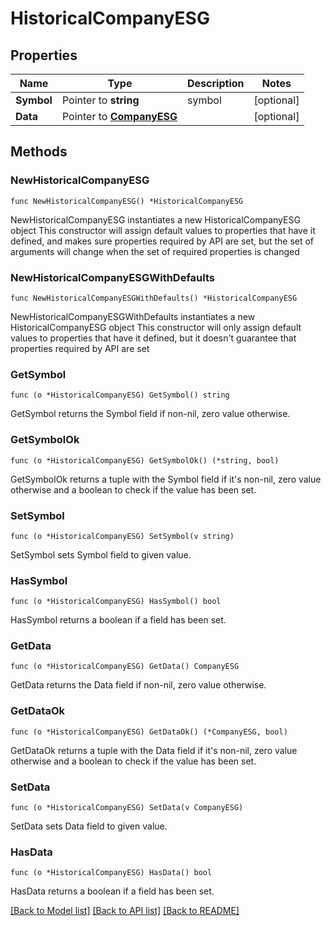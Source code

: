 # HistoricalCompanyESG

## Properties

Name | Type | Description | Notes
------------ | ------------- | ------------- | -------------
**Symbol** | Pointer to **string** | symbol | [optional] 
**Data** | Pointer to [**CompanyESG**](CompanyESG.md) |  | [optional] 

## Methods

### NewHistoricalCompanyESG

`func NewHistoricalCompanyESG() *HistoricalCompanyESG`

NewHistoricalCompanyESG instantiates a new HistoricalCompanyESG object
This constructor will assign default values to properties that have it defined,
and makes sure properties required by API are set, but the set of arguments
will change when the set of required properties is changed

### NewHistoricalCompanyESGWithDefaults

`func NewHistoricalCompanyESGWithDefaults() *HistoricalCompanyESG`

NewHistoricalCompanyESGWithDefaults instantiates a new HistoricalCompanyESG object
This constructor will only assign default values to properties that have it defined,
but it doesn't guarantee that properties required by API are set

### GetSymbol

`func (o *HistoricalCompanyESG) GetSymbol() string`

GetSymbol returns the Symbol field if non-nil, zero value otherwise.

### GetSymbolOk

`func (o *HistoricalCompanyESG) GetSymbolOk() (*string, bool)`

GetSymbolOk returns a tuple with the Symbol field if it's non-nil, zero value otherwise
and a boolean to check if the value has been set.

### SetSymbol

`func (o *HistoricalCompanyESG) SetSymbol(v string)`

SetSymbol sets Symbol field to given value.

### HasSymbol

`func (o *HistoricalCompanyESG) HasSymbol() bool`

HasSymbol returns a boolean if a field has been set.

### GetData

`func (o *HistoricalCompanyESG) GetData() CompanyESG`

GetData returns the Data field if non-nil, zero value otherwise.

### GetDataOk

`func (o *HistoricalCompanyESG) GetDataOk() (*CompanyESG, bool)`

GetDataOk returns a tuple with the Data field if it's non-nil, zero value otherwise
and a boolean to check if the value has been set.

### SetData

`func (o *HistoricalCompanyESG) SetData(v CompanyESG)`

SetData sets Data field to given value.

### HasData

`func (o *HistoricalCompanyESG) HasData() bool`

HasData returns a boolean if a field has been set.


[[Back to Model list]](../README.md#documentation-for-models) [[Back to API list]](../README.md#documentation-for-api-endpoints) [[Back to README]](../README.md)


